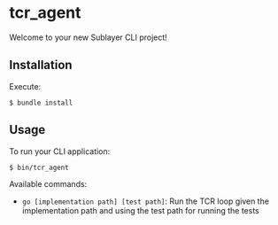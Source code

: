 # tcr_agent

Welcome to your new Sublayer CLI project!

## Installation

Execute:

    $ bundle install

## Usage

To run your CLI application:

```
$ bin/tcr_agent
```

Available commands:
- `go [implementation path] [test path]`: Run the TCR loop given the implementation path and using the test path for running the tests

